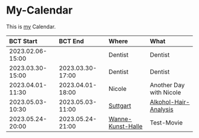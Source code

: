 # My-Calendar

This is [my](0.md) Calendar.

| BCT Start                                  | BCT End                       | Where                                 | What                          | 
| :------------------------------------------|:------------------------------|:--------------------------------------|:------------------------------|
| 2023.02.06-15:00                           |                               | Dentist                               | Dentist                       |
| 2023.03.30-15:00                           | 2023.03.30-17:00              | Dentist                               | Dentist                       |
| 2023.04.01-11:30                           | 2023.04.01-18:00              | Nicole                                | Another Day with Nicole       |
| 2023.05.03-10:30                           | 2023.05.03-11:00              | [Suttgart](140000011.md)                              | [Alkohol-Hair-Analysis](1000001004.md)         | <a id="10001"/>
| 2023.05.24-20:00                           | 2023.05.24-21:00              | [Wanne-Kunst-Halle](140100000.md)     | Test-Movie                    | <a id="10000"/>

